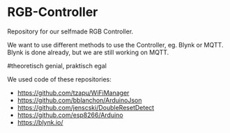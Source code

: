# RGB-Controller
Repository for our selfmade RGB Controller.

We want to use different methods to use the Controller, eg. Blynk or MQTT.
Blynk is done already, but we are still working on MQTT.

#theoretisch genial, praktisch egal

We used code of these repositories:

- https://github.com/tzapu/WiFiManager
- https://github.com/bblanchon/ArduinoJson
- https://github.com/jenscski/DoubleResetDetect
- https://github.com/esp8266/Arduino
- https://blynk.io/
